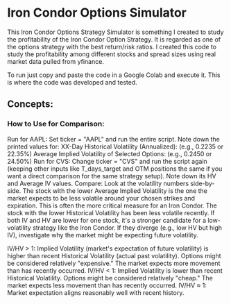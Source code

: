 # **Iron Condor Options Simulator**
This Iron Condor Options Strategy Simulator is something I created to study the profitability of the Iron Condor Option Strategy.  It is regarded as one of the options strategy with the best return/risk ratios.  I created this code to study the profitability among different stocks and spread sizes using real market data pulled from yfinance.

To run just copy and paste the code in a Google Colab and execute it.  This is where the code was developed and tested.

## Concepts:

### How to Use for Comparison:
Run for AAPL: Set ticker = "AAPL" and run the entire script. Note down the printed values for:
XX-Day Historical Volatility (Annualized): (e.g., 0.2235 or 22.35%)
Average Implied Volatility of Selected Options: (e.g., 0.2450 or 24.50%)
Run for CVS: Change ticker = "CVS" and run the script again (keeping other inputs like T_days_target and OTM positions the same if you want a direct comparison for the same strategy setup). Note down its HV and Average IV values.
Compare: Look at the volatility numbers side-by-side.
The stock with the lower Average Implied Volatility is the one the market expects to be less volatile around your chosen strikes and expiration. This is often the more critical measure for an Iron Condor.
The stock with the lower Historical Volatility has been less volatile recently.
If both IV and HV are lower for one stock, it's a stronger candidate for a low-volatility strategy like the Iron Condor. If they diverge (e.g., low HV but high IV), investigate why the market might be expecting future volatility.

IV/HV > 1: Implied Volatility (market's expectation of future volatility) is higher than recent Historical Volatility (actual past volatility). Options might be considered relatively "expensive." The market expects more movement than has recently occurred.
IV/HV < 1: Implied Volatility is lower than recent Historical Volatility. Options might be considered relatively "cheap." The market expects less movement than has recently occurred.
IV/HV ≈ 1: Market expectation aligns reasonably well with recent history.
